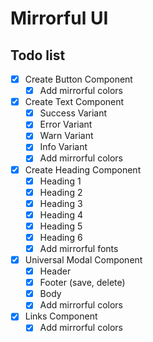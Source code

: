 # Mirrorful UI

## Todo list

- [x] Create Button Component
  - [x] Add mirrorful colors
- [x] Create Text Component
  - [x] Success Variant
  - [x] Error Variant
  - [x] Warn Variant
  - [x] Info Variant
  - [x] Add mirrorful colors
- [x] Create Heading Component
  - [x] Heading 1
  - [x] Heading 2
  - [x] Heading 3
  - [x] Heading 4
  - [x] Heading 5
  - [x] Heading 6
  - [x] Add mirrorful fonts
- [x] Universal Modal Component
  - [x] Header
  - [x] Footer (save, delete)
  - [x] Body
  - [x] Add mirrorful colors
- [x] Links Component
  - [x] Add mirrorful colors
